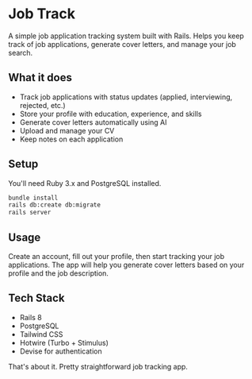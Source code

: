 # Job Track

A simple job application tracking system built with Rails. Helps you keep track of job applications, generate cover letters, and manage your job search.

## What it does

- Track job applications with status updates (applied, interviewing, rejected, etc.)
- Store your profile with education, experience, and skills
- Generate cover letters automatically using AI
- Upload and manage your CV
- Keep notes on each application

## Setup

You'll need Ruby 3.x and PostgreSQL installed.

```bash
bundle install
rails db:create db:migrate
rails server
```

## Usage

Create an account, fill out your profile, then start tracking your job applications. The app will help you generate cover letters based on your profile and the job description.

## Tech Stack

- Rails 8
- PostgreSQL
- Tailwind CSS
- Hotwire (Turbo + Stimulus)
- Devise for authentication

That's about it. Pretty straightforward job tracking app.